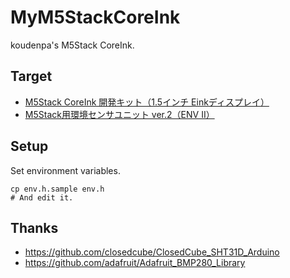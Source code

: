 # MyM5StackCoreInk

koudenpa's M5Stack CoreInk.

## Target

- [M5Stack CoreInk 開発キット（1.5インチ Einkディスプレイ）](https://www.switch-science.com/catalog/6735/)
- [M5Stack用環境センサユニット ver.2（ENV II）](https://www.switch-science.com/catalog/6344/)

## Setup

Set environment variables.
```
cp env.h.sample env.h
# And edit it.
```

## Thanks

- https://github.com/closedcube/ClosedCube_SHT31D_Arduino
- https://github.com/adafruit/Adafruit_BMP280_Library
